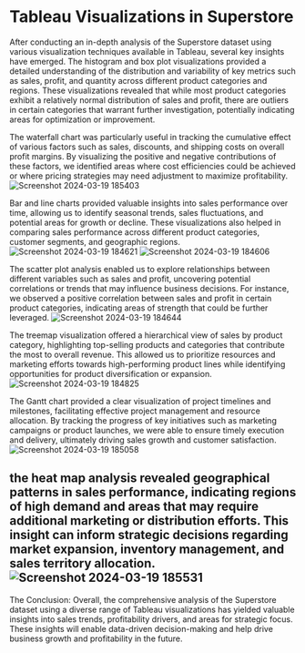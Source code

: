 # Tableau Visualizations in Superstore

After conducting an in-depth analysis of the Superstore dataset using various visualization techniques available in Tableau, several key insights have emerged. The histogram and box plot visualizations provided a detailed understanding of the distribution and variability of key metrics such as sales, profit, and quantity across different product categories and regions. These visualizations revealed that while most product categories exhibit a relatively normal distribution of sales and profit, there are outliers in certain categories that warrant further investigation, potentially indicating areas for optimization or improvement.

The waterfall chart was particularly useful in tracking the cumulative effect of various factors such as sales, discounts, and shipping costs on overall profit margins. By visualizing the positive and negative contributions of these factors, we identified areas where cost efficiencies could be achieved or where pricing strategies may need adjustment to maximize profitability.
![Screenshot 2024-03-19 185403](https://github.com/Siva-Subramaniam-DS/Tableau/assets/138869164/629d340e-338d-4bab-90b8-67c3a978c948)

Bar and line charts provided valuable insights into sales performance over time, allowing us to identify seasonal trends, sales fluctuations, and potential areas for growth or decline. These visualizations also helped in comparing sales performance across different product categories, customer segments, and geographic regions.
![Screenshot 2024-03-19 184621](https://github.com/Siva-Subramaniam-DS/Tableau/assets/138869164/55e45dcb-de9d-4840-9421-5e37fd1d65f7)
![Screenshot 2024-03-19 184606](https://github.com/Siva-Subramaniam-DS/Tableau/assets/138869164/f4b7c502-8007-4343-9bdb-7e1e05c0d14a)

The scatter plot analysis enabled us to explore relationships between different variables such as sales and profit, uncovering potential correlations or trends that may influence business decisions. For instance, we observed a positive correlation between sales and profit in certain product categories, indicating areas of strength that could be further leveraged.
![Screenshot 2024-03-19 184644](https://github.com/Siva-Subramaniam-DS/Tableau/assets/138869164/f93820a2-974b-4212-b689-6bd5cb42e906)

The treemap visualization offered a hierarchical view of sales by product category, highlighting top-selling products and categories that contribute the most to overall revenue. This allowed us to prioritize resources and marketing efforts towards high-performing product lines while identifying opportunities for product diversification or expansion.
![Screenshot 2024-03-19 184825](https://github.com/Siva-Subramaniam-DS/Tableau/assets/138869164/debd9d4f-3531-4e6a-b00c-57f81c31d2be)

The Gantt chart provided a clear visualization of project timelines and milestones, facilitating effective project management and resource allocation. By tracking the progress of key initiatives such as marketing campaigns or product launches, we were able to ensure timely execution and delivery, ultimately driving sales growth and customer satisfaction.
![Screenshot 2024-03-19 185058](https://github.com/Siva-Subramaniam-DS/Tableau/assets/138869164/68e2e888-acac-4b42-a6d6-89444173869f)

the heat map analysis revealed geographical patterns in sales performance, indicating regions of high demand and areas that may require additional marketing or distribution efforts. This insight can inform strategic decisions regarding market expansion, inventory management, and sales territory allocation.
![Screenshot 2024-03-19 185531](https://github.com/Siva-Subramaniam-DS/Tableau/assets/138869164/490223e4-5a68-47e6-b76e-d5133c26705e)
---------------------------------------------------------------------------------------------------------------------------------------------------------------------------------------------------------------------

The Conclusion:
Overall, the comprehensive analysis of the Superstore dataset using a diverse range of Tableau visualizations has yielded valuable insights into sales trends, profitability drivers, and areas for strategic focus. These insights will enable data-driven decision-making and help drive business growth and profitability in the future.
